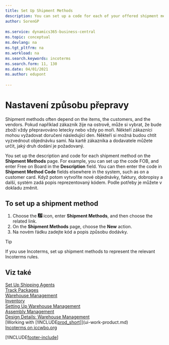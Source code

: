 ```yaml
---
title: Set Up Shipment Methods
description: You can set up a code for each of your offered shipment methods, and enter information about them.
author: SorenGP

ms.service: dynamics365-business-central
ms.topic: conceptual
ms.devlang: na
ms.tgt_pltfrm: na
ms.workload: na
ms.search.keywords: incoterms
ms.search.form: 11, 130
ms.date: 04/01/2021
ms.author: edupont

---
```

# Nastavení způsobu přepravy

Shipment methods often depend on the items, the customers, and the vendors. Pokud například zákazník žije na ostrově, může si vybrat, že bude zboží vždy přepravováno letecky nebo vždy po moři. Někteří zákazníci mohou vyžadovat doručení následující den. Někteří si možná budou chtít vyzvednout objednávku sami. Na kartě zákazníka a dodavatele můžete určit, jaký druh dodání je požadovaný.

You set up the description and code for each shipment method on the **Shipment Methods** page. For example, you can set up the code FOB, and enter Free on Board in the **Description** field. You can then enter the code in **Shipment Method Code** fields elsewhere in the system, such as on a customer card. Když potom vytvoříte nové objednávky, faktury, dobropisy a další, systém zadá popis reprezentovaný kódem. Podle potřeby je můžete v dokladu změnit.

## To set up a shipment method

1. Choose the ![Lightbulb that opens the Tell Me feature.](media/ui-search/search_small.png "Tell me what you want to do") icon, enter **Shipment Methods**, and then choose the related link.
2. On the **Shipment Methods** page, choose the **New** action.
3. Na novém řádku zadejte kód a popis způsobu dodávky.

> [!TIP]
> If you use Incoterms, set up shipment methods to represent the relevant Incoterms rules.

## Viz také

[Set Up Shipping Agents](sales-how-to-set-up-shipping-agents.md)  
[Track Packages](sales-how-track-packages.md)  
[Warehouse Management](warehouse-manage-warehouse.md)  
[Inventory](inventory-manage-inventory.md)  
[Setting Up Warehouse Management](warehouse-setup-warehouse.md)  
[Assembly Management](assembly-assemble-items.md)  
[Design Details: Warehouse Management](design-details-warehouse-management.md)  
[Working with [!INCLUDE[prod_short](includes/prod_short.md)]](ui-work-product.md)  
[Incoterms on iccwbo.org](https://iccwbo.org/resources-for-business/incoterms-rules)

[!INCLUDE[footer-include](includes/footer-banner.md)]
